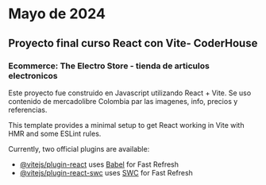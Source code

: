 # Mayo de 2024
## Proyecto final curso React con Vite- CoderHouse
### Ecommerce: The Electro Store - tienda de articulos electronicos


Este proyecto fue construido en Javascript utilizando React + Vite. Se uso contenido de mercadolibre Colombia par las imagenes, info, precios y referencias.





This template provides a minimal setup to get React working in Vite with HMR and some ESLint rules.

Currently, two official plugins are available:

- [@vitejs/plugin-react](https://github.com/vitejs/vite-plugin-react/blob/main/packages/plugin-react/README.md) uses [Babel](https://babeljs.io/) for Fast Refresh
- [@vitejs/plugin-react-swc](https://github.com/vitejs/vite-plugin-react-swc) uses [SWC](https://swc.rs/) for Fast Refresh
